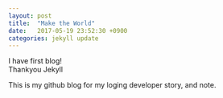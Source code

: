 ```yaml
---
layout: post
title:  "Make the World"
date:   2017-05-19 23:52:30 +0900
categories: jekyll update
---
```

I have first blog!  
Thankyou Jekyll 

This is my github blog for my loging developer story, and note.

